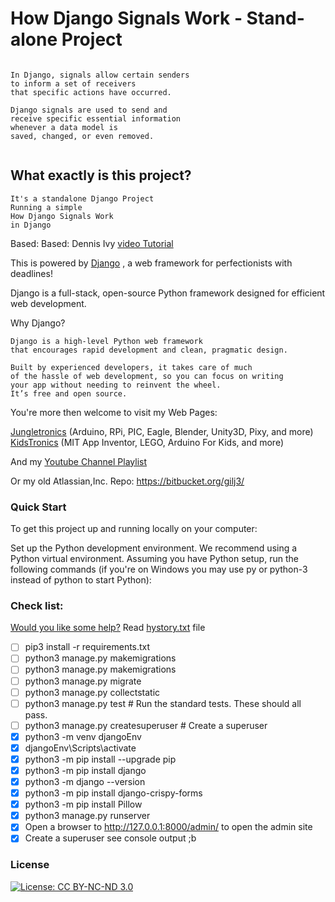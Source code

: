 # How Django Signals Work - Stand-alone Project 

```

In Django, signals allow certain senders 
to inform a set of receivers 
that specific actions have occurred. 

Django signals are used to send and 
receive specific essential information 
whenever a data model is 
saved, changed, or even removed.


```
## What exactly is this project?
```
It's a standalone Django Project
Running a simple 
How Django Signals Work
in Django
```

Based: Based: Dennis Ivy [video Tutorial](https://youtu.be/Kc1Q_ayAeQk)


This is powered by [Django](https://www.djangoproject.com/) , a web framework for perfectionists with deadlines!

Django is a full-stack, open-source Python framework designed for efficient web development.

Why Django?
```
Django is a high-level Python web framework 
that encourages rapid development and clean, pragmatic design. 

Built by experienced developers, it takes care of much 
of the hassle of web development, so you can focus on writing 
your app without needing to reinvent the wheel. 
It’s free and open source.
```
You're more then welcome to visit my Web Pages:

[Jungletronics](https://medium.com/jungletronics) (Arduino, RPi, PIC, Eagle, Blender, Unity3D, Pixy, and more)
[KidsTronics](https://medium.com/kidstronics) (MIT App Inventor, LEGO, Arduino For Kids, and more)

And my [Youtube Channel Playlist](https://www.youtube.com/playlist?list=PLK3PeNcUzb8TwZuXZJgREj5nDbQxRLW_a)

Or my old Atlassian,Inc. Repo: https://bitbucket.org/gilj3/

###	Quick Start
To get this project up and running locally on your computer:

Set up the Python development environment. We recommend using a Python virtual environment.
Assuming you have Python setup, run the following commands (if you're on Windows you may use py or python-3 instead of python to start Python):

### Check list:  
[Would you like some help?](https://youtu.be/tr_2k87AdYQ)
Read [hystory.txt](sygnal_demo/history.txt) file

- [ ] pip3 install -r requirements.txt
- [ ] python3 manage.py makemigrations
- [ ] python3 manage.py makemigrations
- [ ] python3 manage.py migrate
- [ ] python3 manage.py collectstatic
- [ ] python3 manage.py test # Run the standard tests. These should all pass.
- [ ] python3 manage.py createsuperuser # Create a superuser
- [x] python3 -m venv djangoEnv  
- [x] djangoEnv\Scripts\activate 
- [x] python3 -m pip install --upgrade pip
- [x] python3 -m pip install django 
- [x] python3 -m django --version  
- [x] python3 -m pip install django-crispy-forms 
- [x] python3 -m pip install Pillow
- [x] python3 manage.py runserver
- [x] Open a browser to http://127.0.0.1:8000/admin/ to open the admin site
- [x] Create a superuser see console output ;b

### License

[![License: CC BY-NC-ND 3.0](https://img.shields.io/badge/License-CC%20BY--NC--ND%203.0-lightgrey.svg)](https://creativecommons.org/licenses/by-nc-nd/3.0/)
